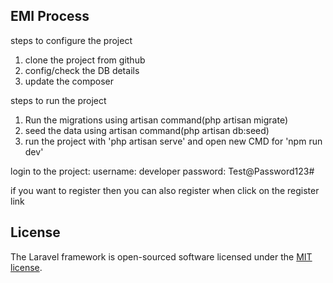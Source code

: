 ## EMI Process

steps to configure the project

1. clone the project from github
2. config/check the DB details
3. update the composer

steps to run the project

1. Run the migrations using artisan command(php artisan migrate)
2. seed the data using artisan command(php artisan db:seed)
3. run the project with 'php artisan serve' and open new CMD for 'npm run dev'

login to the project:
 username: developer
 password: Test@Password123#

 if you want to register then you can also register when click on the register link
 

## License

The Laravel framework is open-sourced software licensed under the [MIT license](https://opensource.org/licenses/MIT).
